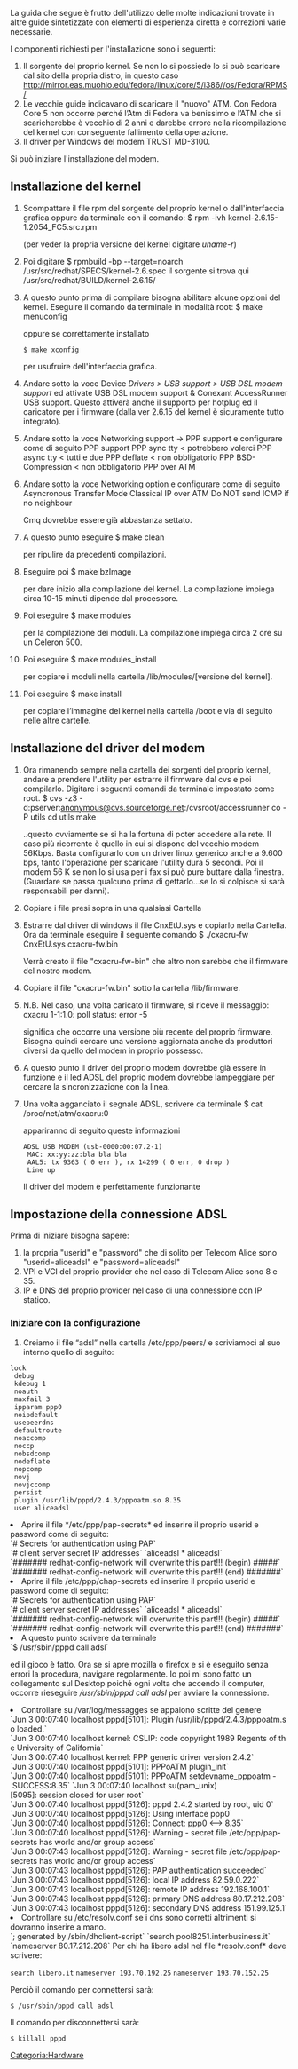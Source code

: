 La guida che segue è frutto dell'utilizzo delle molte indicazioni trovate in altre guide sintetizzate con elementi di esperienza diretta e correzioni varie necessarie.

I componenti richiesti per l'installazione sono i seguenti:

1.  Il sorgente del proprio kernel. Se non lo si possiede lo si può scaricare dal sito della propria distro, in questo caso <http://mirror.eas.muohio.edu/fedora/linux/core/5/i386//os/Fedora/RPMS/>
2.  Le vecchie guide indicavano di scaricare il "nuovo" ATM. Con Fedora Core 5 non occorre perché l’Atm di Fedora va benissimo e l’ATM che si scaricherebbe è vecchio di 2 anni e darebbe errore nella ricompilazione del kernel con conseguente fallimento della operazione.
3.  Il driver per Windows del modem TRUST MD-3100.

Si può iniziare l'installazione del modem.

Installazione del kernel
------------------------

1.  Scompattare il file rpm del sorgente del proprio kernel o dall'interfaccia grafica oppure da terminale con il comando:
        $ rpm -ivh kernel-2.6.15-1.2054_FC5.src.rpm

    (per veder la propria versione del kernel digitare *uname-r*)

2.  Poi digitare
        $ rpmbuild -bp --target=noarch /usr/src/redhat/SPECS/kernel-2.6.spec
        il sorgente si trova qui
        /usr/src/redhat/BUILD/kernel-2.6.15/

3.  A questo punto prima di compilare bisogna abilitare alcune opzioni del kernel. Eseguire il comando da terminale in modalità root:
        $ make menuconfig

    oppure se correttamente installato

        $ make xconfig

    per usufruire dell'interfaccia grafica.

4.  Andare sotto la voce Device *Drivers &gt; USB support &gt; USB DSL modem support* ed attivate USB DSL modem support & Conexant AccessRunner USB support.
    Questo attiverà anche il supporto per hotplug ed il caricatore per i firmware (dalla ver 2.6.15 del kernel è sicuramente tutto integrato).
5.  Andare sotto la voce Networking support -&gt; PPP support e configurare come di seguito
        PPP support
         PPP sync tty < potrebbero volerci
         PPP async tty < tutti e due
         PPP deflate < non obbligatorio
         PPP BSD-Compression < non obbligatorio
         PPP over ATM

6.  Andare sotto la voce Networking option e configurare come di seguito
        Asyncronous Transfer Mode
         Classical IP over ATM
         Do NOT send ICMP if no neighbour

    Cmq dovrebbe essere già abbastanza settato.

7.  A questo punto eseguire
        $ make clean

    per ripulire da precedenti compilazioni.

8.  Eseguire poi
        $ make bzImage

    per dare inizio alla compilazione del kernel. La compilazione impiega circa 10-15 minuti dipende dal processore.

9.  Poi eseguire
        $ make modules

    per la compilazione dei moduli. La compilazione impiega circa 2 ore su un Celeron 500.

10. Poi eseguire
        $ make modules_install

    per copiare i moduli nella cartella /lib/modules/\[versione del kernel\].

11. Poi eseguire
        $ make install

    per copiare l’immagine del kernel nella cartella /boot e via di seguito nelle altre cartelle.

Installazione del driver del modem
----------------------------------

1.  Ora rimanendo sempre nella cartella dei sorgenti del proprio kernel, andare a prendere l'utility per estrarre il firmware dal cvs e poi compilarlo. Digitare i seguenti comandi da terminale impostato come root.
        $ cvs -z3 -d:pserver:anonymous@cvs.sourceforge.net:/cvsroot/accessrunner co -P utils
         cd utils
         make

    ..questo ovviamente se si ha la fortuna di poter accedere alla rete. Il caso più ricorrente è quello in cui si dispone del vecchio modem 56Kbps. Basta configurarlo con un driver linux generico anche a 9.600 bps, tanto l'operazione per scaricare l'utility dura 5 secondi. Poi il modem 56 K se non lo si usa per i fax si può pure buttare dalla finestra. (Guardare se passa qualcuno prima di gettarlo…se lo si colpisce si sarà responsabili per danni).

2.  Copiare i file presi sopra in una qualsiasi Cartella
3.  Estrarre dal driver di windows il file CnxEtU.sys e copiarlo nella Cartella. Ora da terminale eseguire il seguente comando
        $ ./cxacru-fw CnxEtU.sys cxacru-fw.bin

    Verrà creato il file "cxacru-fw-bin" che altro non sarebbe che il firmware del nostro modem.

4.  Copiare il file "cxacru-fw.bin" sotto la cartella /lib/firmware.
5.  N.B. Nel caso, una volta caricato il firmware, si riceve il messaggio:
        cxacru 1-1:1.0: poll status: error -5

    significa che occorre una versione più recente del proprio firmware. Bisogna quindi cercare una versione aggiornata anche da produttori diversi da quello del modem in proprio possesso.

6.  A questo punto il driver del proprio modem dovrebbe già essere in funzione e il led ADSL del proprio modem dovrebbe lampeggiare per cercare la sincronizzazione con la linea.
7.  Una volta agganciato il segnale ADSL, scrivere da terminale
        $ cat /proc/net/atm/cxacru:0

    appariranno di seguito queste informazioni

        ADSL USB MODEM (usb-0000:00:07.2-1)
         MAC: xx:yy:zz:bla bla bla
         AAL5: tx 9363 ( 0 err ), rx 14299 ( 0 err, 0 drop )
         Line up

    Il driver del modem è perfettamente funzionante

Impostazione della connessione ADSL
-----------------------------------

Prima di iniziare bisogna sapere:

1.  la propria "userid" e "password" che di solito per Telecom Alice sono "userid=aliceadsl" e "password=aliceadsl"
2.  VPI e VCI del proprio provider che nel caso di Telecom Alice sono 8 e 35.
3.  IP e DNS del proprio provider nel caso di una connessione con IP statico.

### Iniziare con la configurazione

1.  Creiamo il file “adsl” nella cartella /etc/ppp/peers/ e scriviamoci al suo interno quello di seguito:

<!-- -->

    lock
     debug
     kdebug 1
     noauth
     maxfail 3
     ipparam ppp0
     noipdefault
     usepeerdns
     defaultroute
     noaccomp
     noccp
     nobsdcomp
     nodeflate
     nopcomp
     novj
     novjccomp
     persist
     plugin /usr/lib/pppd/2.4.3/pppoatm.so 8.35
     user aliceadsl

<li>
Aprire il file */etc/ppp/pap-secrets* ed inserire il proprio userid e password come di seguito:

</li>
`# Secrets for authentication using PAP`
`# client server secret IP addresses`
`aliceadsl * aliceadsl`
`####### redhat-config-network will overwrite this part!!! (begin) #####`
`####### redhat-config-network will overwrite this part!!! (end) #######`

<li>
Aprire il file /etc/ppp/chap-secrets ed inserire il proprio userid e password come di seguito:

</li>
`# Secrets for authentication using PAP`
`# client server secret IP addresses`
`aliceadsl * aliceadsl`
`####### redhat-config-network will overwrite this part!!! (begin) #####`
`####### redhat-config-network will overwrite this part!!! (end) #######`

<li>
A questo punto scrivere da terminale

</li>
`$ /usr/sbin/pppd call adsl`

ed il gioco è fatto.
Ora se si apre mozilla o firefox e si è eseguito senza errori la procedura, navigare regolarmente. Io poi mi sono fatto un collegamento sul Desktop poiché ogni volta che accendo il computer, occorre rieseguire */usr/sbin/pppd call adsl* per avviare la connessione.

<li>
Controllare su /var/log/messagges se appaiono scritte del genere

</li>
`Jun 3 00:07:40 localhost pppd[5101]: Plugin /usr/lib/pppd/2.4.3/pppoatm.so loaded.`
`Jun 3 00:07:40 localhost kernel: CSLIP: code copyright 1989 Regents of the University of California`
`Jun 3 00:07:40 localhost kernel: PPP generic driver version 2.4.2`
`Jun 3 00:07:40 localhost pppd[5101]: PPPoATM plugin_init`
`Jun 3 00:07:40 localhost pppd[5101]: PPPoATM setdevname_pppoatm - SUCCESS:8.35`
`Jun 3 00:07:40 localhost su(pam_unix)[5095]: session closed for user root`
`Jun 3 00:07:40 localhost pppd[5126]: pppd 2.4.2 started by root, uid 0`
`Jun 3 00:07:40 localhost pppd[5126]: Using interface ppp0`
`Jun 3 00:07:40 localhost pppd[5126]: Connect: ppp0 <--> 8.35`
`Jun 3 00:07:40 localhost pppd[5126]: Warning - secret file /etc/ppp/pap-secrets has world and/or group access`
`Jun 3 00:07:43 localhost pppd[5126]: Warning - secret file /etc/ppp/pap-secrets has world and/or group access`
`Jun 3 00:07:43 localhost pppd[5126]: PAP authentication succeeded`
`Jun 3 00:07:43 localhost pppd[5126]: local IP address 82.59.0.222`
`Jun 3 00:07:43 localhost pppd[5126]: remote IP address 192.168.100.1`
`Jun 3 00:07:43 localhost pppd[5126]: primary DNS address 80.17.212.208`
`Jun 3 00:07:43 localhost pppd[5126]: secondary DNS address 151.99.125.1`

<li>
Controllare su /etc/resolv.conf se i dns sono corretti altrimenti si dovranno inserire a mano.

</li>
`; generated by /sbin/dhclient-script`
`search pool8251.interbusiness.it`
`nameserver 80.17.212.208`

</ol>
Per chi ha libero adsl nel file *resolv.conf* deve scrivere:

`search libero.it`
`nameserver 193.70.192.25`
`nameserver 193.70.152.25`

Perciò il comando per connettersi sarà:

`$ /usr/sbin/pppd call adsl`

Il comando per disconnettersi sarà:

`$ killall pppd`

<Categoria:Hardware>
